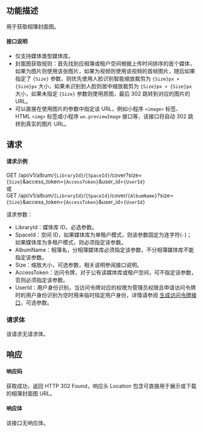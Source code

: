 ## 功能描述

用于获取相簿封面图。


#### 接口说明

- 仅支持媒体类型媒体库。
- 封面图获取规则：首先找到应相簿或租户空间根据上传时间排序的首个媒体，如果为图片则使用该张图片，如果为视频则使用该视频的首帧图片，随后如果指定了 `{Size}` 参数，则优先使用人脸识别智能缩放裁剪为 `{Size}px × {Size}px` 大小，如果未识别到人脸则居中缩放裁剪为 `{Size}px × {Size}px` 大小，如果未指定 `{Size}` 参数则使用原图，最后 302 跳转到对应的图片的 URL。
- 可以直接在使用图片的参数中指定该 URL，例如小程序 `<image>` 标签、 HTML `<img>` 标签或小程序 `wx.previewImage` 接口等，该接口将自动 302 跳转到真实的图片 URL。

## 请求

#### 请求示例  

GET /api/v1/album/`{LibraryId}`/`{SpaceId}`/cover?size=`{Size}`&access_token=`{AccessToken}`&user_id=`{UserId}`  
或  
GET /api/v1/album/`{LibraryId}`/`{SpaceId}`/cover/`{AlbumName}`?size=`{Size}`&access_token=`{AccessToken}`&user_id=`{UserId}`

请求参数：
- LibraryId：媒体库 ID，必选参数。
- SpaceId：空间 ID，如果媒体库为单租户模式，则该参数固定为连字符(`-`)；如果媒体库为多租户模式，则必须指定该参数。
- AlbumName：相簿名，分相簿媒体库必须指定该参数，不分相簿媒体库不能指定该参数。
- Size：缩放大小，可选参数，相关说明参阅接口说明。
- AccessToken：访问令牌，对于公有读媒体库或租户空间，可不指定该参数，否则必须指定该参数。
- UserId：用户身份识别，当访问令牌对应的权限为管理员权限且申请访问令牌时的用户身份识别为空时用来临时指定用户身份，详情请参阅 [生成访问令牌接口](https://cloud.tencent.com/document/product/1339/71159)，可选参数。

### 请求体

该请求无请求体。

## 响应

#### 响应码

获取成功，返回 HTTP 302 Found，响应头 Location 包含可直接用于展示或下载的相簿封面图 URL。

#### 响应体

该接口无响应体。
